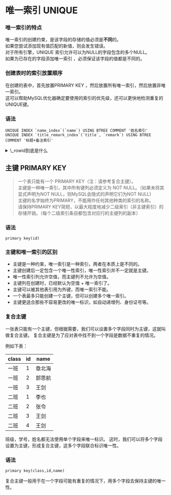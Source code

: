 # 唯一索引 UNIQUE

### 唯一索引的特点
唯一索引的创建约束，是该字段的存储的值必须是**不同**的。  
如果您尝试添加现有值匹配的新值，则会发生错误。  
对于所有引擎，UNIQUE 索引允许可以为NULL的字段包含的多个NULL。  
如果为已存在的字段添加唯一索引 ，必须保证该字段的值都是不同的。    

### 创建表时的索引放置顺序
在创建的表中，首先放置PRIMARY KEY ，然后放置所有唯一索引，然后放置非唯一索引。    
这可以帮助MySQL优化器确定要使用的索引的优先级，还可以更快地检测重复的UNIQUE键。

### 语法
```
UNIQUE INDEX `name_index`(`name`) USING BTREE COMMENT '姓名索引'    
UNIQUE INDEX `title_remark_index`(`title`, `remark`) USING BTREE COMMENT '标题+备注索引'
```

<details>
<summary>\_rowid到底是什么</summary>
<pre><code>
\_rowid并不是一个真实存在的列，其本质是一个非空唯一列的别名。为什么会这么说呢？

因为在某些情况下_rowid是不存在的，其只存在于以下情况：
1. 当表中存在一个数字类型的单列主键时，\_rowid其实就是指的是这个主键列
2. 当表中不存在主键但存在一个数字类型的非空唯一列时，\_rowid其实就是指的是对应非空唯一列。

需要注意以下情况是不存在_rowid的：
1. 主键列或者非空唯一列的类型不是数字类型
2. 主键是联合主键
3. 唯一列不是非空的。
————————————————
版权声明：本文为CSDN博主「2的32次方」的原创文章，遵循 CC 4.0 BY-SA 版权协议，转载请附上原文出处链接及本声明。
原文链接：https://blog.csdn.net/a158123/article/details/89818537
</code></pre>
</details>    



## 主键 PRIMARY KEY
> 一个表只能有一个 PRIMARY KEY（注：请参考复合主键）。  
主键是一种唯一索引，其中所有键列必须定义为 NOT NULL。（如果未将其显式声明为NOT NULL，则MySQL会隐式的声明它们为NOT NULL)   
主键的名字始终为PRIMARY，不能用作任何其他种类的索引的名称。  
请保持PRIMARY KEY简短，以最大程度地减少二级索引（非主键索引）的存储开销。（每个二级索引条目都包含对应行的主键列的副本）

### 语法
```
primary key(id)  
```

### 主键和唯一索引的区别
- 主键是一种约束，唯一索引是一种索引，两者在本质上是不同的。
- 主键创建后一定包含一个唯一性索引，唯一性索引并不一定就是主键。
- 唯一性索引列允许空值，而主键列不允许为空值。
- 主键列在创建时，已经默认为空值 + 唯一索引了。
- 主键可以被其他表引用为外键，而唯一索引不能。
- 一个表最多只能创建一个主键，但可以创建多个唯一索引。
- 主键更适合那些不容易更改的唯一标识，如自动递增列、身份证号等。



### 复合主键
一张表只能有一个主键，但根据需要，我们可以设置多个字段同时为主键，这就叫做复合主键。
复合主键是为了应对表中找不到一个字段是数据不重复的情况。

例如下表：

class | id | name |
------------ | ------------- | ------------ |
一班 | 1 | 章北海 |
一班 | 2 | 郭思航 |
一班 | 3 | 王剑 |
二班 | 1 | 李也 |
二班 | 2 | 张令 |
二班 | 3 | 王剑 |
二班 | 4 | 王剑 |

班级，学号，姓名都无法使用单个字段来唯一标识。
这时，我们可以将多个字段设置为主键，形成复合主键，这多个字段联合标识唯一性。  

### 语法
```
primary key(class,id,name)  
```
复合主键一般用于在一个字段可能有重复的情况下，用多个字段去保持主键的唯一性。  
